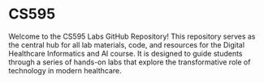 # CS595
Welcome to the CS595 Labs GitHub Repository! This repository serves as the central hub for all lab materials, code, and resources for the Digital Healthcare Informatics and AI course. It is designed to guide students through a series of hands-on labs that explore the transformative role of technology in modern healthcare.
